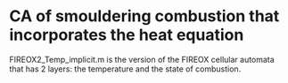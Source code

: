 # CA of smouldering combustion that incorporates the heat equation

FIREOX2_Temp_implicit.m is the version of the FIREOX cellular automata that has 2 layers: the temperature and the state of combustion.
